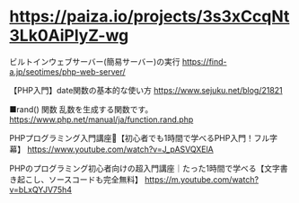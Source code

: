 # https://paiza.io/projects/3s3xCcqNt3Lk0AiPlyZ-wg

ビルトインウェブサーバー(簡易サーバー)の実行 https://find-a.jp/seotimes/php-web-server/

【PHP入門】date関数の基本的な使い方
https://www.sejuku.net/blog/21821

■rand() 関数
乱数を生成する関数です。
https://www.php.net/manual/ja/function.rand.php

PHPプログラミング入門講座🔰【初心者でも1時間で学べるPHP入門！フル字幕】
https://www.youtube.com/watch?v=J_pASVQXElA

PHPのプログラミング初心者向けの超入門講座｜たった1時間で学べる【文字書き起こし、ソースコードも完全無料】
https://m.youtube.com/watch?v=bLxQYJV75h4
